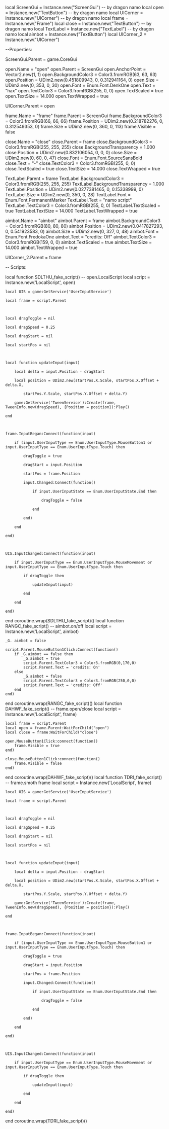 
local ScreenGui = Instance.new("ScreenGui") -- by dragon namo
local open = Instance.new("TextButton")     -- by dragon namo
local UICorner = Instance.new("UICorner")   -- by dragon namo
local frame = Instance.new("Frame")
local close = Instance.new("TextButton")    -- by dragon namo
local TextLabel = Instance.new("TextLabel") -- by dragon namo 
local aimbot = Instance.new("TextButton")
local UICorner_2 = Instance.new("UICorner")

--Properties:

ScreenGui.Parent = game.CoreGui

open.Name = "open"
open.Parent = ScreenGui
open.AnchorPoint = Vector2.new(1, 1)
open.BackgroundColor3 = Color3.fromRGB(63, 63, 63)
open.Position = UDim2.new(0.451809943, 0, 0.312941164, 0)
open.Size = UDim2.new(0, 353, 0, 30)
open.Font = Enum.Font.DenkOne
open.Text = "hax"
open.TextColor3 = Color3.fromRGB(255, 0, 0)
open.TextScaled = true
open.TextSize = 14.000
open.TextWrapped = true

UICorner.Parent = open

frame.Name = "frame"
frame.Parent = ScreenGui
frame.BackgroundColor3 = Color3.fromRGB(66, 66, 66)
frame.Position = UDim2.new(0.218782276, 0, 0.312549353, 0)
frame.Size = UDim2.new(0, 360, 0, 113)
frame.Visible = false

close.Name = "close"
close.Parent = frame
close.BackgroundColor3 = Color3.fromRGB(255, 255, 255)
close.BackgroundTransparency = 1.000
close.Position = UDim2.new(0.832106054, 0, 0, 0)
close.Size = UDim2.new(0, 60, 0, 47)
close.Font = Enum.Font.SourceSansBold
close.Text = "-"
close.TextColor3 = Color3.fromRGB(255, 0, 0)
close.TextScaled = true
close.TextSize = 14.000
close.TextWrapped = true

TextLabel.Parent = frame
TextLabel.BackgroundColor3 = Color3.fromRGB(255, 255, 255)
TextLabel.BackgroundTransparency = 1.000
TextLabel.Position = UDim2.new(0.0277381465, 0, 0.15338999, 0)
TextLabel.Size = UDim2.new(0, 350, 0, 28)
TextLabel.Font = Enum.Font.PermanentMarker
TextLabel.Text = "namo script"
TextLabel.TextColor3 = Color3.fromRGB(255, 0, 0)
TextLabel.TextScaled = true
TextLabel.TextSize = 14.000
TextLabel.TextWrapped = true

aimbot.Name = "aimbot"
aimbot.Parent = frame
aimbot.BackgroundColor3 = Color3.fromRGB(80, 80, 80)
aimbot.Position = UDim2.new(0.0417827293, 0, 0.541923583, 0)
aimbot.Size = UDim2.new(0, 327, 0, 48)
aimbot.Font = Enum.Font.FredokaOne
aimbot.Text = "credits: Off"
aimbot.TextColor3 = Color3.fromRGB(159, 0, 0)
aimbot.TextScaled = true
aimbot.TextSize = 14.000
aimbot.TextWrapped = true

UICorner_2.Parent = frame

-- Scripts:

local function SDLTHU_fake_script() -- open.LocalScript 
	local script = Instance.new('LocalScript', open)

	local UIS = game:GetService('UserInputService')

	local frame = script.Parent



	local dragToggle = nil

	local dragSpeed = 0.25

	local dragStart = nil

	local startPos = nil



	local function updateInput(input)

		local delta = input.Position - dragStart

		local position = UDim2.new(startPos.X.Scale, startPos.X.Offset + delta.X,

			startPos.Y.Scale, startPos.Y.Offset + delta.Y)

		game:GetService('TweenService'):Create(frame, TweenInfo.new(dragSpeed), {Position = position}):Play()

	end



	frame.InputBegan:Connect(function(input)

		if (input.UserInputType == Enum.UserInputType.MouseButton1 or input.UserInputType == Enum.UserInputType.Touch) then 

			dragToggle = true

			dragStart = input.Position

			startPos = frame.Position

			input.Changed:Connect(function()

				if input.UserInputState == Enum.UserInputState.End then

					dragToggle = false

				end

			end)

		end

	end)



	UIS.InputChanged:Connect(function(input)

		if input.UserInputType == Enum.UserInputType.MouseMovement or input.UserInputType == Enum.UserInputType.Touch then

			if dragToggle then

				updateInput(input)

			end

		end

	end)

end
coroutine.wrap(SDLTHU_fake_script)()
local function RANGC_fake_script() -- aimbot.on/off 
	local script = Instance.new('LocalScript', aimbot)

	_G. aimbot = false

	script.Parent.MouseButton1Click:Connect(function()
		if _G.aimbot == false then
			_G.aimbot = true
			script.Parent.TextColor3 = Color3.fromRGB(0,170,0)
			script.Parent.Text = 'credits: On'
		else
			_G.aimbot = false
			script.Parent.TextColor3 = Color3.fromRGB(250,0,0)
			script.Parent.Text = 'credits: Off'
		end
	end)
end
coroutine.wrap(RANGC_fake_script)()
local function DAHWF_fake_script() -- frame.open/close 
	local script = Instance.new('LocalScript', frame)

	local frame = script.Parent
	local open = frame.Parent:WaitForChild("open")
	local close = frame:WaitForChild("close")

	open.MouseButton1Click:connect(function()
		frame.Visible = true
	end)

	close.MouseButton1Click:connect(function()
		frame.Visible = false
	end)
end
coroutine.wrap(DAHWF_fake_script)()
local function TDRI_fake_script() -- frame.smoth frame 
	local script = Instance.new('LocalScript', frame)

	local UIS = game:GetService('UserInputService')

	local frame = script.Parent



	local dragToggle = nil

	local dragSpeed = 0.25

	local dragStart = nil

	local startPos = nil



	local function updateInput(input)

		local delta = input.Position - dragStart

		local position = UDim2.new(startPos.X.Scale, startPos.X.Offset + delta.X,

			startPos.Y.Scale, startPos.Y.Offset + delta.Y)

		game:GetService('TweenService'):Create(frame, TweenInfo.new(dragSpeed), {Position = position}):Play()

	end



	frame.InputBegan:Connect(function(input)

		if (input.UserInputType == Enum.UserInputType.MouseButton1 or input.UserInputType == Enum.UserInputType.Touch) then 

			dragToggle = true

			dragStart = input.Position

			startPos = frame.Position

			input.Changed:Connect(function()

				if input.UserInputState == Enum.UserInputState.End then

					dragToggle = false

				end

			end)

		end

	end)



	UIS.InputChanged:Connect(function(input)

		if input.UserInputType == Enum.UserInputType.MouseMovement or input.UserInputType == Enum.UserInputType.Touch then

			if dragToggle then

				updateInput(input)

			end

		end

	end)

end
coroutine.wrap(TDRI_fake_script)()

